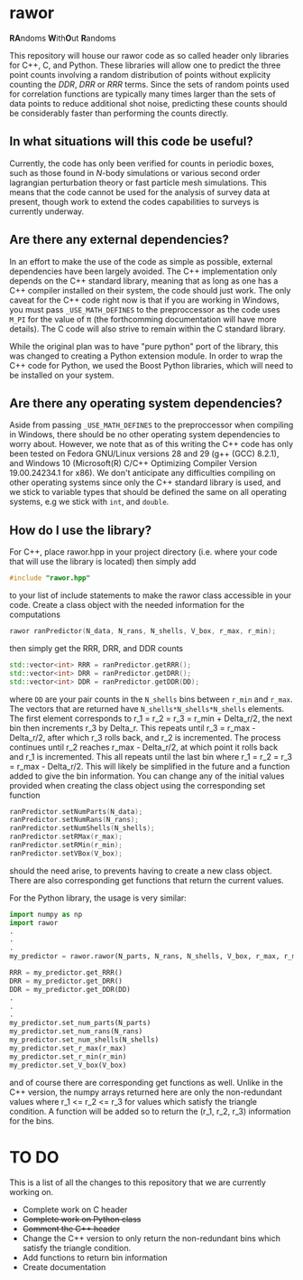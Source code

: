 # rawor
**RA**ndoms **W**ith**O**ut **R**andoms

This repository will house our rawor code as so called header only libraries for C++, C, and Python. These libraries will
allow one to predict the three point counts involving a random distribution of points without explicity counting the *DDR*,
*DRR* or *RRR* terms. Since the sets of random points used for correlation functions are typically many times larger than
the sets of data points to reduce additional shot noise, predicting these counts should be considerably faster than 
performing the counts directly.

## In what situations will this code be useful?
Currently, the code has only been verified for counts in periodic boxes, such as those found in *N*-body simulations or
various second order lagrangian perturbation theory or fast particle mesh simulations. This means that the code cannot be
used for the analysis of survey data at present, though work to extend the codes capabilities to surveys is currently 
underway.

## Are there any external dependencies?
In an effort to make the use of the code as simple as possible, external dependencies have been largely avoided. The C++ 
implementation only depends on the C++ standard library, meaning that as long as one has a C++ compiler installed on their
system, the code should just work. The only caveat for the C++ code right now is that if you are working in Windows, you must 
pass `_USE_MATH_DEFINES` to the preproccessor as the code uses `M_PI` for the value of &pi; (the forthcomming documentation
will have more details). The C code will also strive to remain within the C standard library.

While the original plan was to have "pure python" port of the library, this was changed to creating a Python 
extension module. In order to wrap the C++ code for Python, we used the Boost Python libraries, which will need
to be installed on your system.

## Are there any operating system dependencies?
Aside from passing `_USE_MATH_DEFINES` to the preproccessor when compiling in Windows, there should be no other operating
system dependencies to worry about. However, we note that as of this writing the C++ code has only been tested on Fedora 
GNU/Linux versions 28 and 29 (g++ (GCC) 8.2.1), and Windows 10 (Microsoft(R) C/C++ Optimizing Compiler Version 19.00.24234.1 for x86). We don't anticipate any difficulties compiling on other operating systems
since only the C++ standard library is used, and we stick to variable types that should be defined the same on all operating
systems, e.g we stick with `int`, and `double`.

## How do I use the library?
For C++, place rawor.hpp in your project directory (i.e. where your code that will use the library is located) then simply add
```c++
#include "rawor.hpp"
```
to your list of include statements to make the rawor class accessible in your code. Create a class object with the needed information for the computations
```c++
rawor ranPredictor(N_data, N_rans, N_shells, V_box, r_max, r_min);
```
then simply get the RRR, DRR, and DDR counts
```c++
std::vector<int> RRR = ranPredictor.getRRR();
std::vector<int> DRR = ranPredictor.getDRR();
std::vector<int> DDR = ranPredictor.getDDR(DD);
```
where `DD` are your pair counts in the `N_shells` bins between `r_min` and `r_max`. The vectors that are returned have `N_shells*N_shells*N_shells` elements. The first element corresponds to r_1 = r_2 = r_3 = r_min + Delta_r/2, the next bin then increments r_3 by Delta_r. This repeats until r_3 = r_max - Delta_r/2, after which
r_3 rolls back, and r_2 is incremented. The process continues until r_2 reaches r_max - Delta_r/2, at which point it rolls back and r_1 is incremented. This all repeats until the last bin where r_1 = r_2 = r_3 = r_max - Delta_r/2. This will likely be simplified in the future and a function added to give the bin information. You can change any of the 
initial values provided when creating the class object using the corresponding set function
```c++
ranPredictor.setNumParts(N_data);
ranPredictor.setNumRans(N_rans);
ranPredictor.setNumShells(N_shells);
ranPredictor.setRMax(r_max);
ranPredictor.setRMin(r_min);
ranPredictor.setVBox(V_box);
```
should the need arise, to prevents having to create a new class object. There are also corresponding get functions that return the current values.

For the Python library, the usage is very similar:
```python
import numpy as np
import rawor
.
.
.
my_predictor = rawor.rawor(N_parts, N_rans, N_shells, V_box, r_max, r_min)

RRR = my_predictor.get_RRR()
DRR = my_predictor.get_DRR()
DDR = my_predictor.get_DDR(DD)
.
.
.
my_predictor.set_num_parts(N_parts)
my_predictor.set_num_rans(N_rans)
my_predictor.set_num_shells(N_shells)
my_predictor.set_r_max(r_max)
my_predictor.set_r_min(r_min)
my_predictor.set_V_box(V_box)
```
and of course there are corresponding get functions as well. Unlike in the C++ version, the numpy arrays returned here are only the non-redundant values where r_1 <= r_2 <= r_3 for values which satisfy the triangle condition. A function will be added so to return the (r_1, r_2, r_3) information for the bins.

# TO DO
This is a list of all the changes to this repository that we are currently working on.
- Complete work on C header
- ~~Complete work on Python class~~
- ~~Comment the C++ header~~
- Change the C++ version to only return the non-redundant bins which satisfy the triangle condition.
- Add functions to return bin information
- Create documentation
